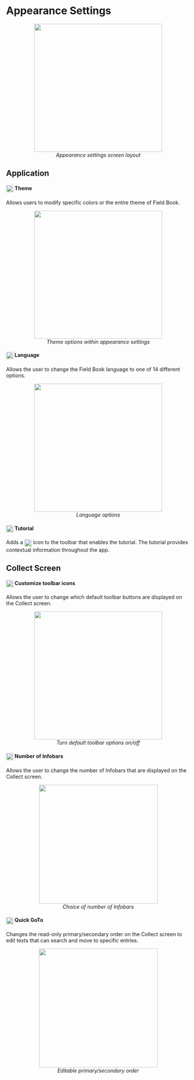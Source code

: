 Appearance Settings
===================

<figure align="center" class="image">
  <img src="_static/images/settings/appearance/settings_appearance_framed.png" width="350px"> 
  <figcaption><i>Appearance settings screen
layout</i></figcaption> 
</figure>

Application
-----------

#### <img ref="theme" style="vertical-align: middle;" src="_static/icons/settings/appearance/palette.png" width="20px"> Theme

Allows users to modify specific colors or the entire theme of Field
Book.

<figure align="center" class="image">
  <img src="_static/images/settings/appearance/settings_appearance_theme_framed.png" width="350px"> 
  <figcaption><i>Theme options within appearance
settings</i></figcaption> 
</figure>

#### <img ref="language" style="vertical-align: middle;" src="_static/icons/settings/appearance/translate.png" width="20px"> Language

Allows the user to change the Field Book language to one of 14 different
options.

<figure align="center" class="image">
  <img src="_static/images/settings/appearance/settings_appearance_language_framed.png" width="350px"> 
  <figcaption><i>Language options</i></figcaption> 
</figure>

#### <img ref="tutorial" style="vertical-align: middle;" src="_static/icons/settings/appearance/help-circle.png" width="20px"> Tutorial

Adds a
<img ref="tutorial" style="vertical-align: middle;" src="_static/icons/settings/appearance/help-circle.png" width="20px">
icon to the toolbar that enables the tutorial. The tutorial provides
contextual information throughout the app.

Collect Screen
--------------

#### <img ref="icons" style="vertical-align: middle;" src="_static/icons/settings/appearance/server-minus.png" width="20px"> Customize toolbar icons

Allows the user to change which default toolbar buttons are displayed on
the Collect screen.

<figure align="center" class="image">
  <img src="_static/images/settings/appearance/settings_appearance_toolbar_framed.png" width="350px"> 
  <figcaption><i>Turn default toolbar options
on/off</i></figcaption> 
</figure>

#### <img ref="infobars" style="vertical-align: middle;" src="_static/icons/settings/appearance/playlist-plus.png" width="20px"> Number of Infobars

Allows the user to change the number of Infobars that are displayed on
the Collect screen.

<figure align="center" class="image">
  <img src="_static/images/settings/appearance/settings_appearance_number_infobars.png" width="325px"> 
  <figcaption><i>Choice of number of
Infobars</i></figcaption> 
</figure>

#### <img ref="goto" style="vertical-align: middle;" src="_static/icons/settings/appearance/run-fast.png" width="20px"> Quick GoTo

Changes the read-only primary/secondary order on the Collect screen to
edit texts that can search and move to specific entries.

<figure align="center" class="image">
  <img src="_static/images/settings/appearance/settings_appearance_quick_goto.png" width="325px"> 
  <figcaption><i>Editable primary/secondary order</i></figcaption> 
</figure>
